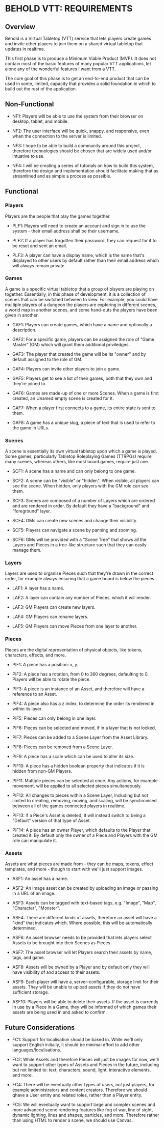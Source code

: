 BEHOLD VTT: REQUIREMENTS
========================

## Overview

Behold is a Virtual Tabletop (VTT) service that lets players create games and invite other players
to join them on a shared virtual tabletop that updates in realtime.

This first phase is to produce a Minimum Viable Product (MVP).  It does not contain most of the
basic features of many popular VTT applications, let alone any of the wonderful features I want from
a VTT.

The core goal of this phase is to get an end-to-end product that can be used in some, limited,
capacity that provides a solid foundation in which to build out the rest of the application.

## Non-Functional

* NF1: Players will be able to use the system from their browser on desktop, tablet, and mobile.

* NF2: The user interface will be quick, snappy, and responsive, even when the connection to the
  server is limited.

* NF3: I hope to be able to build a community around this project, therefore technologies should be
  chosen that are widely used and/or intuative to use.

* NF4: I will be creating a series of tutorials on how to build this system, therefore the design
  and implementation should facilitate making that as streamlined and as simple a process as
  possible.

## Functional

### Players

Players are the people that play the games together.

* PLF1: Players will need to create an account and sign in to use the system - their email address
  shall be their username.

* PLF2: If a player has forgotten their password, they can request for it to be reset and sent an
  email.

* PLF3: A player can have a display name, which is the name that's displayed to other users by
  default rather than their email address which will always remain private.

### Games

A game is a specific virtual tabletop that a group of players are playing on together.  Essentially,
in this phase of development, it is a collection of scenes that can be switched between to view.
For example, you could have multiple players of a dungeon the players are exploring in different
scenes, a world map in another scenes, and some hand-outs the players have been given in another.

* GAF1: Players can create games, which have a name and optionally a description.

* GAF2: For a specific game, players can be assigned the role of "Game Master" (GM) which will grant
  them additional priviledges.

* GAF3: The player that created the game will be its "owner" and by default assigned to the role of
  GM.

* GAF4: Players can invite other players to join a game.

* GAF5: Players get to see a list of their games, both that they own and they're joined to.

* GAF6: Games are made-up of one or more Scenes.  When a game is first created, an Unamed empty
  scene is created for it.

* GAF7: When a player first connects to a game, its entire state is sent to them.

* GAF8: A game has a unique slug, a piece of text that is used to refer to the game in URLs.

### Scenes

A scene is essentially its own virtual tabletop upon which a game is played.  Some games,
particularly Tabletop Roleplaying Games (TTRPGs) require many scenes, whereas others, like most
board games, require just one.

* SCF1: A scene has a name and can only belong to one game.

* SCF2: A scene can be "visible" or "hidden".  When visible, all players can see the scene.  When
  hidden, only players with the GM role can see them.

* SCF3: Scenes are composed of a number of Layers which are ordered and are rendered in order.  By
  default they have a "background" and "foreground" layer.

* SCF4: GMs can create new scenes and change their visibility.

* SCF5: Players can navigate a scene by panning and zooming.

* SCF6: GMs will be provided with a "Scene Tree" that shows all the Layers and Pieces in a
  tree-like structure such that they can easily manage them.

### Layers

Layers are used to organise Pieces such that they're drawn in the correct order, for example always
ensuring that a game board is below the pieces.

* LAF1: A layer has a name.

* LAF2: A layer can contain any number of Pieces, which it will render.

* LAF3: GM Players can create new layers.

* LAF4: GM Players can rename layers.

* LAF5: GM Players can move Pieces from one layer to another.

### Pieces

Pieces are the digital representation of physical objects, like tokens, characters, effects, and
more.

* PIF1: A piece has a position: x, y.

* PIF2: A piece has a rotation, from 0 to 360 degrees, defaulting to 0.  Players will be able to
  rotate the piece.

* PIF3: A piece is an instance of an Asset, and therefore will have a reference to an Asset.

* PIF4: A piece also has a z index, to determine the order its rendered in within its layer.

* PIF5: Pieces can only belong in one layer.

* PIF6: Pieces can be selected and moved, if in a layer that is not locked.

* PIF7: Pieces can be added to a Scene Layer from the Asset Library.

* PIF8: Pieces can be removed from a Scene Layer.

* PIF9: A piece has a scale which can be used to alter its size.

* PIF10: A piece has a hidden boolean property that indicates if it is hidden from non-GM Players.

* PIF11: Multiple pieces can be selected at once.  Any actions, for example movement, will be
  applied to all selected pieces simultaneously.

* PIF12: All changes to pieces within a Scene Layer, including but not limited to creating,
  removing, moving, and scaling, will be synchronised between all of the games connected players in
  realtime.

* PIF13: If a Piece's Asset is deleted, it will instead switch to being a "Default" version of that
  type of Asset.

* PIF14: A piece has an owner Player, which defaults to the Player that created it.  By default only
  the owner of a Piece and Players with the GM role can manipulate it.

### Assets

Assets are what pieces are made from - they can be maps, tokens, effect templates, and more - though
to start with we'll just support images.

* ASF1: An asset has a name.

* ASF2: An Image asset can be created by uploading an image or passing in a URL of an image.

* ASF3: Assets can be tagged with text-based tags, e.g. "Image", "Map", "Character", "Monster".

* ASF4: There are different kinds of assets, therefore an asset will have a "kind" that indicates
  which.  Where possible, this will be automatically determined.

* ASF6: An asset browser needs to be provided that lets players select Assets to be brought into
  their Scenes as Pieces.

* ASF7: The asset browser will let Players search their assets by name, tags, and game.

* ASF8: Assets will be owned by a Player and by default only they will have visibility of and
  access to their assets.

* ASF9: Each player will have a, server-configurable, storage limit for their assets.  They will be
  unable to upload assets if they do not have sufficient storage.

* ASF10: Players will be able to delete their assets.  If the asset is currently in use by a Piece
  in a Game, they will be informed of which games their assets are being used in and asked to
  confirm.

## Future Considerations

* FC1: Support for localisation should be baked in.  While we'll only support English initially, it
  should be minimal effort to add other languages/localisations.

* FC2: While Assets and therefore Pieces will just be images for now, we'll want to support other
  types of Assets and Pieces in the future, including but not limited to: text, characters, sound,
  light, interactive elements, and more.

* FC4: There will be eventually other types of users, not just players, for example administrators
  and content creators.  Therefore we should qhave a User entity and related roles, rather than a
  Player entity.

* FC5: We will eventually want to support large and complex scenes and more advanced scene rendering
  features like fog of war, line of sight, dynamic lighting, lines and shapes, particles, and more.
  Therefore rather than using HTML to render a scene, we should use Canvas.